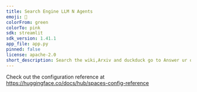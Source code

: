 ```yaml
---
title: Search Engine LLM N Agents
emoji: 🏢
colorFrom: green
colorTo: pink
sdk: streamlit
sdk_version: 1.41.1
app_file: app.py
pinned: false
license: apache-2.0
short_description: Search the wiki,Arxiv and duckduck go to Answer ur queries
---
```


Check out the configuration reference at https://huggingface.co/docs/hub/spaces-config-reference

